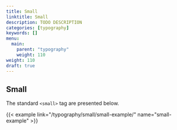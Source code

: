 ```yaml
---
title: Small
linktitle: Small
description: TODO DESCRIPTION
categories: [typography]
keywords: []
menu:
  main:
    parent: "typography"
    weight: 110
weight: 110
draft: true
---
```


## Small

The standard `<small>` tag are presented below.

{{< example link="/typography/small/small-example/" name="small-example" >}}
